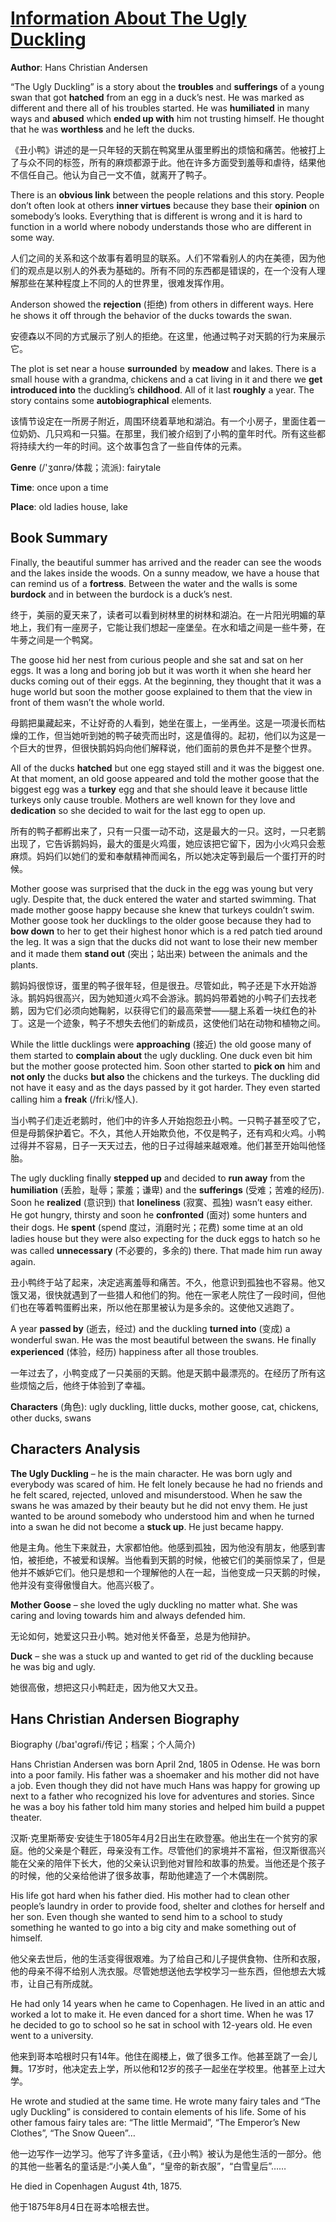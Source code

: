 # [Information About The Ugly Duckling](https://www.bookreports.info/the-ugly-duckling-summary/)

**Author**: Hans Christian Andersen

“The Ugly Duckling” is a story about the **troubles** and **sufferings** of a young swan that got **hatched** from an egg in a duck’s nest. He was marked as different and there all of his troubles started. He was **humiliated** in many ways and **abused** which **ended up with** him not trusting himself. He thought that he was **worthless** and he left the ducks.

《丑小鸭》讲述的是一只年轻的天鹅在鸭窝里从蛋里孵出的烦恼和痛苦。他被打上了与众不同的标签，所有的麻烦都源于此。他在许多方面受到羞辱和虐待，结果他不信任自己。他认为自己一文不值，就离开了鸭子。

There is an **obvious link** between the people relations and this story. People don’t often look at others **inner virtues** because they base their **opinion** on somebody’s looks. Everything that is different is wrong and it is hard to function in a world where nobody understands those who are different in some way.

人们之间的关系和这个故事有着明显的联系。人们不常看别人的内在美德，因为他们的观点是以别人的外表为基础的。所有不同的东西都是错误的，在一个没有人理解那些在某种程度上不同的人的世界里，很难发挥作用。

Anderson showed the **rejection** (拒绝) from others in different ways. Here he shows it off through the behavior of the ducks towards the swan.

安德森以不同的方式展示了别人的拒绝。在这里，他通过鸭子对天鹅的行为来展示它。

The plot is set near a house **surrounded** by **meadow** and lakes. There is a small house with a grandma, chickens and a cat living in it and there we **get introduced into** the duckling’s **childhood**. All of it last **roughly** a year. The story contains some **autobiographical** elements.

该情节设定在一所房子附近，周围环绕着草地和湖泊。有一个小房子，里面住着一位奶奶、几只鸡和一只猫。在那里，我们被介绍到了小鸭的童年时代。所有这些都将持续大约一年的时间。这个故事包含了一些自传体的元素。

**Genre** (/'ʒɑnrə/体裁；流派): fairytale

**Time**: once upon a time

**Place**: old ladies house, lake

## Book Summary

Finally, the beautiful summer has arrived and the reader can see the woods and the lakes inside the woods. On a sunny meadow, we have a house that can remind us of a **fortress**. Between the water and the walls is some **burdock** and in between the burdock is a duck’s nest.

终于，美丽的夏天来了，读者可以看到树林里的树林和湖泊。在一片阳光明媚的草地上，我们有一座房子，它能让我们想起一座堡垒。在水和墙之间是一些牛蒡，在牛蒡之间是一个鸭窝。

The goose hid her nest from curious people and she sat and sat on her eggs. It was a long and boring job but it was worth it when she heard her ducks coming out of their eggs. At the beginning, they thought that it was a huge world but soon the mother goose explained to them that the view in front of them wasn’t the whole world.

母鹅把巢藏起来，不让好奇的人看到，她坐在蛋上，一坐再坐。这是一项漫长而枯燥的工作，但当她听到她的鸭子破壳而出时，这是值得的。起初，他们以为这是一个巨大的世界，但很快鹅妈妈向他们解释说，他们面前的景色并不是整个世界。

All of the ducks **hatched** but one egg stayed still and it was the biggest one. At that moment, an old goose appeared and told the mother goose that the biggest egg was a **turkey** egg and that she should leave it because little turkeys only cause trouble. Mothers are well known for they love and **dedication** so she decided to wait for the last egg to open up.

所有的鸭子都孵出来了，只有一只蛋一动不动，这是最大的一只。这时，一只老鹅出现了，它告诉鹅妈妈，最大的蛋是火鸡蛋，她应该把它留下，因为小火鸡只会惹麻烦。妈妈们以她们的爱和奉献精神而闻名，所以她决定等到最后一个蛋打开的时候。

Mother goose was surprised that the duck in the egg was young but very ugly. Despite that, the duck entered the water and started swimming. That made mother goose happy because she knew that turkeys couldn’t swim. Mother goose took her ducklings to the older goose because they had to **bow down** to her to get their highest honor which is a red patch tied around the leg. It was a sign that the ducks did not want to lose their new member and it made them **stand out** (突出；站出来) between the animals and the plants.

鹅妈妈很惊讶，蛋里的鸭子很年轻，但是很丑。尽管如此，鸭子还是下水开始游泳。鹅妈妈很高兴，因为她知道火鸡不会游泳。鹅妈妈带着她的小鸭子们去找老鹅，因为它们必须向她鞠躬，以获得它们的最高荣誉——腿上系着一块红色的补丁。这是一个迹象，鸭子不想失去他们的新成员，这使他们站在动物和植物之间。

While the little ducklings were **approaching** (接近) the old goose many of them started to **complain about** the ugly duckling. One duck even bit him but the mother goose protected him. Soon other started to **pick on** him and **not only** the ducks **but also** the chickens and the turkeys. The duckling did not have it easy and as the days passed by it got harder. They even started calling him a **freak** (/friːk/怪人).

当小鸭子们走近老鹅时，他们中的许多人开始抱怨丑小鸭。一只鸭子甚至咬了它，但是母鹅保护着它。不久，其他人开始欺负他，不仅是鸭子，还有鸡和火鸡。小鸭过得并不容易，日子一天天过去，他的日子过得越来越艰难。他们甚至开始叫他怪胎。

The ugly duckling finally **stepped up** and decided to **run away** from the **humiliation** (丢脸，耻辱；蒙羞；谦卑) and the **sufferings** (受难；苦难的经历). Soon he **realized** (意识到) that **loneliness** (寂寞、孤独) wasn’t easy either. He got hungry, thirsty and soon he **confronted** (面对) some hunters and their dogs. He **spent** (spend 度过，消磨时光；花费) some time at an old ladies house but they were also expecting for the duck eggs to hatch so he was called **unnecessary** (不必要的，多余的) there. That made him run away again.

丑小鸭终于站了起来，决定逃离羞辱和痛苦。不久，他意识到孤独也不容易。他又饿又渴，很快就遇到了一些猎人和他们的狗。他在一家老人院住了一段时间，但他们也在等着鸭蛋孵出来，所以他在那里被认为是多余的。这使他又逃跑了。

A year **passed by** (逝去，经过) and the duckling **turned into** (变成) a wonderful swan. He was the most beautiful between the swans. He finally **experienced** (体验，经历) happiness after all those troubles.

一年过去了，小鸭变成了一只美丽的天鹅。他是天鹅中最漂亮的。在经历了所有这些烦恼之后，他终于体验到了幸福。

**Characters** (角色): ugly duckling, little ducks, mother goose, cat, chickens, other ducks, swans

## Characters Analysis

**The Ugly Duckling** – he is the main character. He was born ugly and everybody was scared of him. He felt lonely because he had no friends and he felt scared, rejected, unloved and misunderstood. When he saw the swans he was amazed by their beauty but he did not envy them. He just wanted to be around somebody who understood him and when he turned into a swan he did not become a **stuck up**. He just became happy.

他是主角。他生下来就丑，大家都怕他。他感到孤独，因为他没有朋友，他感到害怕，被拒绝，不被爱和误解。当他看到天鹅的时候，他被它们的美丽惊呆了，但是他并不嫉妒它们。他只是想和一个理解他的人在一起，当他变成一只天鹅的时候，他并没有变得傲慢自大。他高兴极了。

**Mother Goose** – she loved the ugly duckling no matter what. She was caring and loving towards him and always defended him.

无论如何，她爱这只丑小鸭。她对他关怀备至，总是为他辩护。

**Duck** – she was a stuck up and wanted to get rid of the duckling because he was big and ugly.

她很高傲，想把这只小鸭赶走，因为他又大又丑。

## Hans Christian Andersen Biography

Biography (/baɪ'ɑɡrəfi/传记；档案；个人简介)

Hans Christian Andersen was born April 2nd, 1805 in Odense. He was born into a poor family. His father was a shoemaker and his mother did not have a job. Even though they did not have much Hans was happy for growing up next to a father who recognized his love for adventures and stories. Since he was a boy his father told him many stories and helped him build a puppet theater.

汉斯·克里斯蒂安·安徒生于1805年4月2日出生在欧登塞。他出生在一个贫穷的家庭。他的父亲是个鞋匠，母亲没有工作。尽管他们的家境并不富裕，但汉斯很高兴能在父亲的陪伴下长大，他的父亲认识到他对冒险和故事的热爱。当他还是个孩子的时候，他的父亲给他讲了很多故事，帮助他建造了一个木偶剧院。

His life got hard when his father died. His mother had to clean other people’s laundry in order to provide food, shelter and clothes for herself and her son. Even though she wanted to send him to a school to study something he wanted to go into a big city and make something out of himself.

他父亲去世后，他的生活变得很艰难。为了给自己和儿子提供食物、住所和衣服，他的母亲不得不给别人洗衣服。尽管她想送他去学校学习一些东西，但他想去大城市，让自己有所成就。

He had only 14 years when he came to Copenhagen. He lived in an attic and worked a lot to make it. He even danced for a short time. When he was 17 he decided to go to school so he sat in school with 12-years old. He even went to a university.

他来到哥本哈根时只有14年。他住在阁楼上，做了很多工作。他甚至跳了一会儿舞。17岁时，他决定去上学，所以他和12岁的孩子一起坐在学校里。他甚至上过大学。

He wrote and studied at the same time. He wrote many fairy tales and “The ugly Duckling” is considered to contain elements of his life. Some of his other famous fairy tales are: “The little Mermaid”, “The Emperor’s New Clothes”, “The Snow Queen”…

他一边写作一边学习。他写了许多童话，《丑小鸭》被认为是他生活的一部分。他的其他一些著名的童话是:“小美人鱼”，“皇帝的新衣服”，“白雪皇后”……

He died in Copenhagen August 4th, 1875.

他于1875年8月4日在哥本哈根去世。
